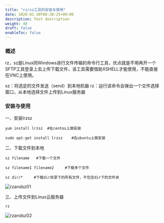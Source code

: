 ```yaml
---
title: "rz/sz工具的安装与使用"
date: 2020-01-30T00:38:25+09:00
description: Test description
weight: 40
draft: false
enableToc: false
---
```


### 概述

rz，sz是Linux同Windows进行文件传输的命令行工具，优点就是不用再开一个SFTP工具登录上去上传下载文件，该工具需要借助XSHELL才能使用，不能直接在VNC上使用。

sz：将选定的文件发送（send）到本地机器
rz：运行该命令会弹出一个文件选择窗口，从本地选择文件上传到Linux服务器

### 安装与使用

一、安装lrzsz

```
yum install lrzsz  #在centos上面安装

sudo apt-get install lrzsz    #在ubuntu上面安装
```

二、下载文件到本地

```
sz filename   #下载一个文件

sz filename1 filename2     #下载多个文件

sz dir/*     #下载dir目录下的所有文件，不包含dir下的文件夹
```

![rzandsz01](../_images/rzandsz01.jpg)

三、上传文件到Linux云服务器

```
rz
```

![rzandsz02](../_images/rzandsz02.jpg)